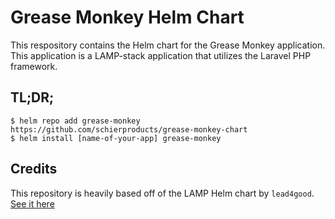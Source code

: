 # Grease Monkey Helm Chart

This respository contains the Helm chart for the Grease Monkey application. This application is a LAMP-stack application that utilizes the Laravel PHP framework.

## TL;DR;

```console
$ helm repo add grease-monkey https://github.com/schierproducts/grease-monkey-chart
$ helm install [name-of-your-app] grease-monkey
```

## Credits

This repository is heavily based off of the LAMP Helm chart by `lead4good`. [See it here](https://lead4good.github.io/lamp-helm-repository)